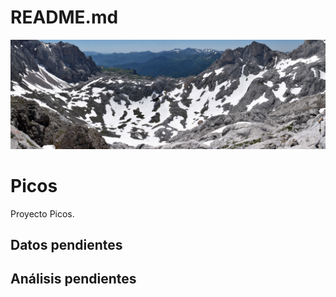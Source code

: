 README.md
================

![](hou.jpg)

# Picos

Proyecto Picos.

## Datos pendientes

## Análisis pendientes
